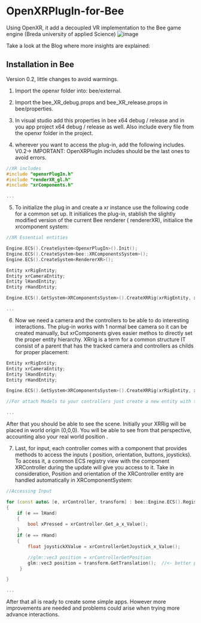 # OpenXRPlugIn-for-Bee
Using OpenXR, it add  a decoupled VR implementation to the Bee game engine (Breda university of applied Science)
![image](https://github.com/user-attachments/assets/89c13235-9cbb-4edd-84ff-91df3a5abeb6)

Take a look at the Blog where more insights are explained:


## Installation in Bee
Version 0.2, little changes to avoid warmings.

1. Import the openxr folder into: bee/external.

2. Import the bee_XR_debug.props and bee_XR_release.props in bee/properties.

3. In visual studio add this properties in bee x64 debug / release and in you app project x64 debug / release as well. Also include every file from the openxr folder in the project.

4. wherever you want to access the plug-in, add the following includes. V0.2-> IMPORTANT: OpenXRPlugIn includes should be the last ones to avoid errors.
```cpp
//XR includes
#include "openxrPlugIn.h"       
#include "renderXR_gl.h"        
#include "xrComponents.h"

...

```
5. To initialize the plug in and create a xr instance use the following code for a common set up. It initialices the plug-in, stablish the slightly modified version of the current Bee renderer ( rendererXR), initialice the xrcomponent system:

```cpp
//XR Essential entities

Engine.ECS().CreateSystem<OpenxrPlugIn>().Init();            
Engine.ECS().CreateSystem<bee::XRComponentsSystem>();
Engine.ECS().CreateSystem<RendererXR>(); 

Entity xrRigEntity;
Entity xrCameraEntity;
Entity lHandEntity;
Entity rHandEntity;

Engine.ECS().GetSystem<XRComponentsSystem>().CreateXRRig(xrRigEntity, xrCameraEntity, lHandEntity, rHandEntity);

...

```
6. Now  we need a camera and the controllers to be able to do interesting interactions.
The plug-in works with 1 normal bee camera so it can be created manually, but xrComponents gives easier methos to directly set the proper entity hierarchy. XRrig is a term for a common structure IT consist of a parent that has the tracked camera and controllers as childs for proper placement:

```cpp
Entity xrRigEntity;
Entity xrCameraEntity;
Entity lHandEntity;
Entity rHandEntity;

Engine.ECS().GetSystem<XRComponentsSystem>().CreateXRRig(xrRigEntity, xrCameraEntity, lHandEntity, rHandEntity);

//For attach Models to your controllers just create a new entity with the model and make it child of the hand entities

...

```
After that you should be able to see the scene. Initially your XRRig will be placed in world origin (0,0,0). You will be able to see from that perspective, accounting also your real world position .

7. Last, for input, each controller comes with a component that provides methods to access the inputs ( position, orientation, buttons, joysticks). To access it, a common ECS registry view  with the component XRController during the update  will give you access to it. Take in consideration, Position and orientation of the XRController entity are handled automatically in XRComponentSystem:

```cpp
//Accessing Input

for (const auto& [e, xrController, transform] : bee::Engine.ECS().Registry.view<bee::XRController, bee::Transform>().each())
{
    if (e == lHand)
    {
        bool xPressed = xrController.Get_a_x_Value();    
    }
    if (e == rHand)
    {
        float joystickXValue = xrControllerGetJoystick_x_Value();

        //glm::vec3 position = xrControllerGetPosition 
        glm::vec3 position = transform.GetTranslation();  //<- better practice 
     }

}

...

```
After that all is ready to create some simple apps. However more improvements are needed and problems could arise when trying more advance interactions.
